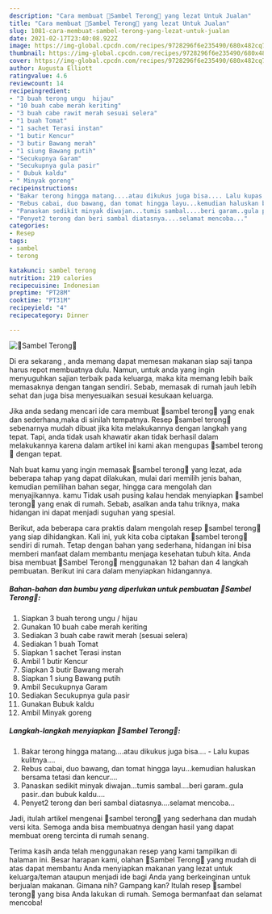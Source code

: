 ```yaml
---
description: "Cara membuat 🍆Sambel Terong🍆 yang lezat Untuk Jualan"
title: "Cara membuat 🍆Sambel Terong🍆 yang lezat Untuk Jualan"
slug: 1081-cara-membuat-sambel-terong-yang-lezat-untuk-jualan
date: 2021-02-17T23:40:08.922Z
image: https://img-global.cpcdn.com/recipes/9728296f6e235490/680x482cq70/🍆sambel-terong🍆-foto-resep-utama.jpg
thumbnail: https://img-global.cpcdn.com/recipes/9728296f6e235490/680x482cq70/🍆sambel-terong🍆-foto-resep-utama.jpg
cover: https://img-global.cpcdn.com/recipes/9728296f6e235490/680x482cq70/🍆sambel-terong🍆-foto-resep-utama.jpg
author: Augusta Elliott
ratingvalue: 4.6
reviewcount: 14
recipeingredient:
- "3 buah terong ungu  hijau"
- "10 buah cabe merah keriting"
- "3 buah cabe rawit merah sesuai selera"
- "1 buah Tomat"
- "1 sachet Terasi instan"
- "1 butir Kencur"
- "3 butir Bawang merah"
- "1 siung Bawang putih"
- "Secukupnya Garam"
- "Secukupnya gula pasir"
- " Bubuk kaldu"
- " Minyak goreng"
recipeinstructions:
- "Bakar terong hingga matang....atau dikukus juga bisa.... Lalu kupas kulitnya...."
- "Rebus cabai, duo bawang, dan tomat hingga layu...kemudian haluskan bersama tetasi dan kencur...."
- "Panaskan sedikit minyak diwajan...tumis sambal....beri garam..gula pasir..dan bubuk kaldu...."
- "Penyet2 terong dan beri sambal diatasnya....selamat mencoba..."
categories:
- Resep
tags:
- sambel
- terong

katakunci: sambel terong 
nutrition: 219 calories
recipecuisine: Indonesian
preptime: "PT28M"
cooktime: "PT31M"
recipeyield: "4"
recipecategory: Dinner

---
```



![🍆Sambel Terong🍆](https://img-global.cpcdn.com/recipes/9728296f6e235490/680x482cq70/🍆sambel-terong🍆-foto-resep-utama.jpg)

Di era  sekarang , anda memang dapat memesan makanan siap saji tanpa harus repot membuatnya dulu. Namun, untuk anda yang ingin menyuguhkan sajian terbaik pada keluarga, maka kita memang lebih baik memasaknya dengan tangan sendiri. Sebab, memasak di rumah jauh lebih sehat dan juga bisa menyesuaikan sesuai kesukaan keluarga.

Jika anda sedang mencari ide cara membuat 🍆sambel terong🍆 yang enak dan sederhana,maka di sinilah tempatnya. Resep 🍆sambel terong🍆  sebenarnya mudah dibuat jika kita melakukannya dengan langkah yang tepat. Tapi, anda tidak usah khawatir akan tidak berhasil dalam melakukannya 
karena dalam artikel ini kami akan mengupas 🍆sambel terong🍆 dengan tepat.  



Nah buat kamu yang ingin memasak 🍆sambel terong🍆 yang lezat, ada beberapa tahap yang dapat dilakukan, mulai dari memilih jenis bahan, kemudian pemilihan bahan segar, hingga cara mengolah dan menyajikannya. kamu Tidak usah pusing kalau hendak menyiapkan 🍆sambel terong🍆 yang enak di rumah. Sebab, asalkan anda  tahu triknya, maka hidangan ini dapat menjadi suguhan yang spesial.

Berikut, ada beberapa cara praktis  dalam mengolah resep 🍆sambel terong🍆 yang siap dihidangkan. Kali ini, yuk kita coba ciptakan 🍆sambel terong🍆 sendiri di rumah. Tetap dengan bahan yang sederhana, hidangan ini bisa memberi manfaat dalam membantu menjaga kesehatan tubuh kita. Anda bisa membuat 🍆Sambel Terong🍆 menggunakan 12 bahan dan 4 langkah pembuatan. Berikut ini cara dalam menyiapkan hidangannya.

<!--inarticleads1-->

##### Bahan-bahan dan bumbu yang diperlukan untuk pembuatan 🍆Sambel Terong🍆:

1. Siapkan 3 buah terong ungu / hijau
1. Gunakan 10 buah cabe merah keriting
1. Sediakan 3 buah cabe rawit merah (sesuai selera)
1. Sediakan 1 buah Tomat
1. Siapkan 1 sachet Terasi instan
1. Ambil 1 butir Kencur
1. Siapkan 3 butir Bawang merah
1. Siapkan 1 siung Bawang putih
1. Ambil Secukupnya Garam
1. Sediakan Secukupnya gula pasir
1. Gunakan  Bubuk kaldu
1. Ambil  Minyak goreng




<!--inarticleads2-->

##### Langkah-langkah menyiapkan 🍆Sambel Terong🍆:

1. Bakar terong hingga matang....atau dikukus juga bisa.... - Lalu kupas kulitnya....
1. Rebus cabai, duo bawang, dan tomat hingga layu...kemudian haluskan bersama tetasi dan kencur....
1. Panaskan sedikit minyak diwajan...tumis sambal....beri garam..gula pasir..dan bubuk kaldu....
1. Penyet2 terong dan beri sambal diatasnya....selamat mencoba...




Jadi, itulah artikel mengenai  🍆sambel terong🍆  yang sederhana dan mudah versi kita. Semoga anda bisa membuatnya dengan hasil yang dapat membuat oreng tercinta di rumah senang. 

Terima kasih anda telah menggunakan resep yang kami tampilkan di halaman ini. Besar harapan kami, olahan  🍆Sambel Terong🍆 yang mudah di atas dapat membantu Anda menyiapkan makanan yang lezat untuk keluarga/teman ataupun menjadi ide bagi Anda yang berkeinginan untuk berjualan makanan. Gimana nih? Gampang kan? Itulah resep 🍆sambel terong🍆 yang bisa Anda lakukan di rumah. Semoga bermanfaat dan selamat mencoba!


